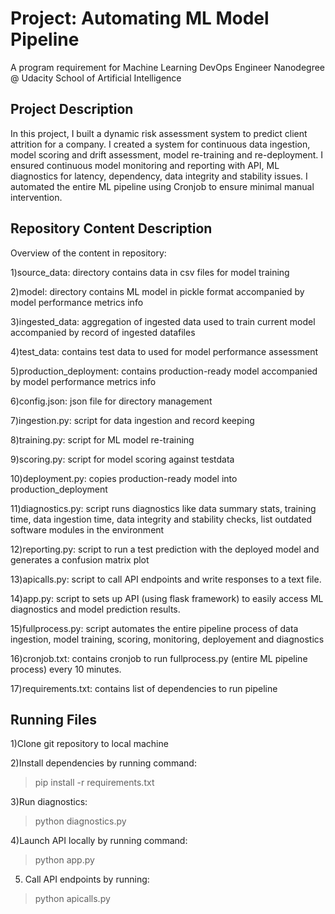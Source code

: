 # Project: Automating ML Model Pipeline

A program requirement for Machine Learning DevOps Engineer Nanodegree @ Udacity School of Artificial Intelligence

## Project Description

In this project, I built a dynamic risk assessment system to predict client attrition for a company. I created a system for continuous data ingestion, model scoring and drift assessment, model re-training and re-deployment. I ensured continuous model monitoring and reporting with API, ML diagnostics for latency, dependency, data integrity and stability issues. I automated the entire ML pipeline using Cronjob to ensure minimal manual intervention.

## Repository Content Description

Overview of the content in repository:

1)source_data: directory contains data in csv files for model training

2)model: directory contains ML model in pickle format accompanied by model performance metrics info

3)ingested_data: aggregation of ingested data used to train current model accompanied by record of ingested datafiles

4)test_data: contains test data to used for model performance assessment

5)production_deployment: contains production-ready model accompanied by model performance metrics info

6)config.json: json file for directory management

7)ingestion.py: script for data ingestion and record keeping

8)training.py: script for ML model re-training

9)scoring.py: script for model scoring against testdata

10)deployment.py: copies production-ready model into production_deployment

11)diagnostics.py: script runs diagnostics like data summary stats, training time, data ingestion time, data integrity and stability checks, list outdated software modules in the environment

12)reporting.py: script to run a test prediction with the deployed model and
generates a confusion matrix plot

13)apicalls.py: script to call API endpoints and write responses to a text file. 

14)app.py: script to sets up API (using flask framework) to easily access ML diagnostics and model prediction results.

15)fullprocess.py: script automates the entire pipeline process of data ingestion, model training, scoring, monitoring, deployement and diagnostics

16)cronjob.txt: contains cronjob to run fullprocess.py (entire ML pipeline process) every 10 minutes.

17)requirements.txt: contains list of dependencies to run pipeline


## Running Files

1)Clone git repository to local machine

2)Install dependencies by running command:

> pip install -r requirements.txt

3)Run diagnostics:

>python diagnostics.py

4)Launch API locally by running command:

> python app.py

5) Call API endpoints by running:

> python apicalls.py

